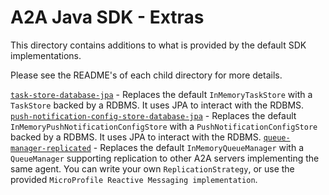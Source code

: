 # A2A Java SDK - Extras

This directory contains additions to what is provided by the default SDK implementations.

Please see the README's of each child directory for more details.

[`task-store-database-jpa`](./task-store-database-jpa/README.md) - Replaces the default `InMemoryTaskStore` with a `TaskStore` backed by a RDBMS. It uses JPA to interact with the RDBMS.
[`push-notification-config-store-database-jpa`](./push-notification-config-store-database-jpa/README.md) - Replaces the default `InMemoryPushNotificationConfigStore` with a `PushNotificationConfigStore` backed by a RDBMS. It uses JPA to interact with the RDBMS.
[`queue-manager-replicated`](./queue-manager-replicated/README.md) - Replaces the default `InMemoryQueueManager` with a `QueueManager` supporting replication to other A2A servers implementing the same agent. You can write your own `ReplicationStrategy`, or use the provided `MicroProfile Reactive Messaging implementation`.